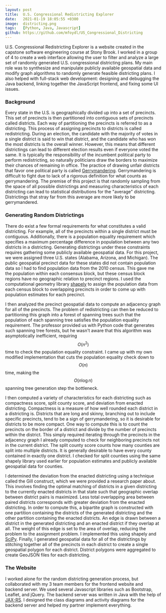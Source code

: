 ```yaml
---
layout: post
title:  U.S. Congressional Redistricting Explorer
date:   2021-01-19 18:05:55 +0300
image:  districting.png
tags:   [Python, Java, Javascript]
github: https://github.com/mfoydl/US_Congressional_Districting
---
```


U.S. Congressional Redistricting Explorer is a website created in the capstone
software engineering course at Stony Brook. I worked in a group of 4 to create
a web interface allowing the user to filter and analyze a large set of randomly
generated U.S. congressional districting plans. My main role was to synthesize
and manipulate publicly available geospatial data and modify graph algorithms
to randomly generate feasible districting plans. I also helped with full-stack
web development: designing and debugging the Java backend, linking together the
JavaScript frontend, and fixing some UI issues.

### Background

Every state in the U.S. is geographically divided up into a set of precincts.
This set of precincts is then partitioned into contiguous sets of precincts
called districts. Each way of partitioning the precincts is referred to as a
districting. This process of assigning precincts to districts is called
redistricting. During an election, the candidate with the majority of votes in
a single district is said to win that district, and the candidate who has won
the most districts is the overall winner. However, this means that different
districtings can lead to different election results even if everyone voted the
same. It is typically the responsibility of the incumbent political party to perform
redistricting, so naturally politicians draw the borders to maximize their
chances of remaining in office. The practice of drawing unfair districts that
favor one political party is called
[Gerrymandering](https://en.wikipedia.org/wiki/Gerrymandering). Gerrymandering
is difficult to fight due to lack of a rigorous definition for what counts as
gerrymandering. The premise of this project is that randomly sampling from the
space of all possible districtings and measuring characteristics of each
districting can lead to statistical distributions for the "average"
districting. Districtings that stray far from this average are more likely
to be gerrymandered.

### Generating Random Districtings

There do exist a few formal requirements for what constitutes a valid
districting. For example, all of the precincts within a single district must be
contiguous. Additionally, there is a population equality requirement which
specifies a maximum percentage difference in population between any two
districts in a districting. Generating districtings under these constraints
requires gathering some publicly available geospatial data.  For this project,
we were assigned three U.S. states (Alabama, Arizona, and Michigan). The public
geospatial precinct data for these states did not contain population data so I
had to find population data from the 2010 census. This gave me the population
within each consensus block, but these census block regions have no geographic
relation to precinct regions. I used the computational geometry library
[shapely](https://shapely.readthedocs.io/en/stable/project.html) to assign the
population data from each census block to overlapping precincts in order to
come up with population estimates for each precinct.

I then analyzed the precinct geospatial data to compute an adjacency graph for
all of the precincts. The problem of redistricting can then be reduced to
partitioning this graph into a forest of spanning trees such that the
population of each spanning tree satisfies the population equality requirement.
The professor provided us with Python code that generates such spanning tree
forests, but he wasn't aware that this algorithm was asymptotically
inefficient, requiring $$O(n^2)$$ time to check the population equality
constraint. I came up with my own modified implementation that cuts the
population equality check down to $$O(n)$$ time, making the $$O(n \log n)$$
spanning tree generation step the bottleneck.

I then computed a variety of characteristics for each districting such as
compactness score, split county score, and deviation from enacted districting.
Compactness is a measure of how well rounded each district in a districting is.
Districts that are long and skinny, branching out to include specific
precincts, tend to be a sign of gerrymandering, so it is desirable for districts
to be more compact. One way to compute this is to count the precincts on the
border of a district and divide by the number of precincts within the district.
This simply required iterating through the precincts in the adjacency graph I already computed to
check for neighboring precincts not in the current district. The split county
score counts how many counties are split into multiple districts. It is
generally desirable to have every county contained in exactly one district. I
checked for split counties using the same shapely library used earlier for
population estimates and publicly available geospatial data for counties.

I determined the deviation from the enacted districting using a technique
called the Gill construct, which we were provided a research paper about. This
involves finding the optimal matching of districts in a given districting to
the currently enacted districts in that state such that geographic overlap
between district pairs is maximized. Less total overlapping area between paired districts corresponds
with greater deviation from the enacted districting. In order to compute this,
a bipartite graph is constructed with one partition containing the districts of
the generated districting and the other partition containing the enacted
districts. An edge is drawn between a district in the generated districting and
an enacted district if they overlap at all. The weight of this edge is set to
the area of overlap, reducing the problem to the assignment problem. I
implemented this using shapely and [SciPy](https://scipy.org).
Finally, I generated geospatial data for all of the districtings by stitching
together all of the precincts in each district to create a single geospatial
polygon for each district. District polygons were aggregated to create GeoJSON
files for each districting.

### The Website

I worked alone for the random districting generation process, but collaborated
with my 3 team members for the frontend website and backend server. We used
several Javascript libraries such as Bootstrap, Leaflet, and jQuery. The
backend server was written in Java with the help of
[JAX-RS](https://www.oracle.com/technical-resources/articles/java/jax-rs.html).
I designed the class diagrams and activity diagrams for the backend server and
helped my partner implement everything.
